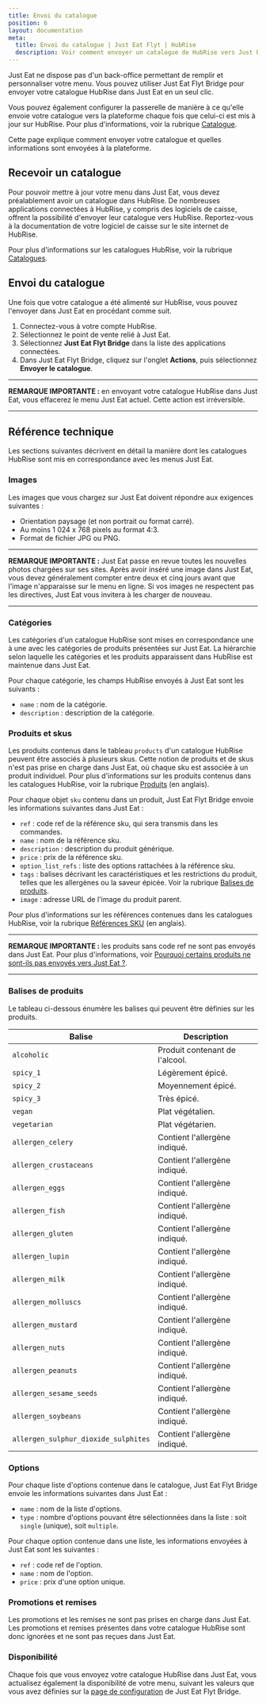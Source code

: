 ```yaml
---
title: Envoi du catalogue
position: 6
layout: documentation
meta:
  title: Envoi du catalogue | Just Eat Flyt | HubRise
  description: Voir comment envoyer un catalogue de HubRise vers Just Eat, de quelle manière les articles et les options sont encodés, et quelles fonctionnalités sont intégrées.
---
```


Just Eat ne dispose pas d'un back-office permettant de remplir et personnaliser votre menu. Vous pouvez utiliser Just Eat Flyt Bridge pour envoyer votre catalogue HubRise dans Just Eat en un seul clic.

Vous pouvez également configurer la passerelle de manière à ce qu'elle envoie votre catalogue vers la plateforme chaque fois que celui-ci est mis à jour sur HubRise. Pour plus d'informations, voir la rubrique [Catalogue](/apps/just-eat-flyt/configuration#catalogue).

Cette page explique comment envoyer votre catalogue et quelles informations sont envoyées à la plateforme.

## Recevoir un catalogue

Pour pouvoir mettre à jour votre menu dans Just Eat, vous devez préalablement avoir un catalogue dans HubRise. De nombreuses applications connectées à HubRise, y compris des logiciels de caisse, offrent la possibilité d'envoyer leur catalogue vers HubRise. Reportez-vous à la documentation de votre logiciel de caisse sur le site internet de HubRise.

Pour plus d'informations sur les catalogues HubRise, voir la rubrique [Catalogues](/docs/catalogues/).

## Envoi du catalogue

Une fois que votre catalogue a été alimenté sur HubRise, vous pouvez l'envoyer dans Just Eat en procédant comme suit.

1. Connectez-vous à votre compte HubRise.
1. Sélectionnez le point de vente relié à Just Eat.
1. Sélectionnez **Just Eat Flyt Bridge** dans la liste des applications connectées.
1. Dans Just Eat Flyt Bridge, cliquez sur l'onglet **Actions**, puis sélectionnez **Envoyer le catalogue**.

---

**REMARQUE IMPORTANTE :** en envoyant votre catalogue HubRise dans Just Eat, vous effacerez le menu Just Eat actuel. Cette action est irréversible.

---

## Référence technique

Les sections suivantes décrivent en détail la manière dont les catalogues HubRise sont mis en correspondance avec les menus Just Eat.

### Images

Les images que vous chargez sur Just Eat doivent répondre aux exigences suivantes :

- Orientation paysage (et non portrait ou format carré).
- Au moins 1 024 x 768 pixels au format 4:3.
- Format de fichier JPG ou PNG.

---

**REMARQUE IMPORTANTE :** Just Eat passe en revue toutes les nouvelles photos chargées sur ses sites. Après avoir inséré une image dans Just Eat, vous devez généralement compter entre deux et cinq jours avant que l'image n'apparaisse sur le menu en ligne. Si vos images ne respectent pas les directives, Just Eat vous invitera à les charger de nouveau.

---

### Catégories

Les catégories d'un catalogue HubRise sont mises en correspondance une à une avec les catégories de produits présentées sur Just Eat. La hiérarchie selon laquelle les catégories et les produits apparaissent dans HubRise est maintenue dans Just Eat.

Pour chaque catégorie, les champs HubRise envoyés à Just Eat sont les suivants :

- `name` : nom de la catégorie.
- `description` : description de la catégorie.

### Produits et skus

Les produits contenus dans le tableau `products` d'un catalogue HubRise peuvent être associés à plusieurs skus. Cette notion de produits et de skus n'est pas prise en charge dans Just Eat, où chaque sku est associée à un produit individuel. Pour plus d'informations sur les produits contenus dans les catalogues HubRise, voir la rubrique [Produits](/developers/api/catalog-management/#products) (en anglais).

Pour chaque objet `sku` contenu dans un produit, Just Eat Flyt Bridge envoie les informations suivantes dans Just Eat :

- `ref` : code ref de la référence sku, qui sera transmis dans les commandes.
- `name` : nom de la référence sku.
- `description` : description du produit générique.
- `price` : prix de la référence sku.
- `option_list_refs` : liste des options rattachées à la référence sku.
- `tags` : balises décrivant les caractéristiques et les restrictions du produit, telles que les allergènes ou la saveur épicée. Voir la rubrique [Balises de produits](#balises-de-produits).
- `image` : adresse URL de l'image du produit parent.

Pour plus d'informations sur les références contenues dans les catalogues HubRise, voir la rubrique [Références SKU](/developers/api/catalog-management/#skus) (en anglais).

---

**REMARQUE IMPORTANTE :** les produits sans code ref ne sont pas envoyés dans Just Eat. Pour plus d'informations, voir [Pourquoi certains produits ne sont-ils pas envoyés vers Just Eat ?](/apps/just-eat-flyt/faqs/produits-non-envoyes/).

---

### Balises de produits

Le tableau ci-dessous énumère les balises qui peuvent être définies sur les produits.

| Balise                               | Description                    |
| ------------------------------------ | ------------------------------ |
| `alcoholic`                          | Produit contenant de l'alcool. |
| `spicy_1`                            | Légèrement épicé.              |
| `spicy_2`                            | Moyennement épicé.             |
| `spicy_3`                            | Très épicé.                    |
| `vegan`                              | Plat végétalien.               |
| `vegetarian`                         | Plat végétarien.               |
| `allergen_celery`                    | Contient l'allergène indiqué.  |
| `allergen_crustaceans`               | Contient l'allergène indiqué.  |
| `allergen_eggs`                      | Contient l'allergène indiqué.  |
| `allergen_fish`                      | Contient l'allergène indiqué.  |
| `allergen_gluten`                    | Contient l'allergène indiqué.  |
| `allergen_lupin`                     | Contient l'allergène indiqué.  |
| `allergen_milk`                      | Contient l'allergène indiqué.  |
| `allergen_molluscs`                  | Contient l'allergène indiqué.  |
| `allergen_mustard`                   | Contient l'allergène indiqué.  |
| `allergen_nuts`                      | Contient l'allergène indiqué.  |
| `allergen_peanuts`                   | Contient l'allergène indiqué.  |
| `allergen_sesame_seeds`              | Contient l'allergène indiqué.  |
| `allergen_soybeans`                  | Contient l'allergène indiqué.  |
| `allergen_sulphur_dioxide_sulphites` | Contient l'allergène indiqué.  |

### Options

Pour chaque liste d'options contenue dans le catalogue, Just Eat Flyt Bridge envoie les informations suivantes dans Just Eat :

- `name` : nom de la liste d'options.
- `type` : nombre d'options pouvant être sélectionnées dans la liste : soit `single` (unique), soit `multiple`.

Pour chaque option contenue dans une liste, les informations envoyées à Just Eat sont les suivantes :

- `ref` : code ref de l'option.
- `name` : nom de l'option.
- `price` : prix d'une option unique.

### Promotions et remises

Les promotions et les remises ne sont pas prises en charge dans Just Eat. Les promotions et remises présentes dans votre catalogue HubRise sont donc ignorées et ne sont pas reçues dans Just Eat.

### Disponibilité

Chaque fois que vous envoyez votre catalogue HubRise dans Just Eat, vous actualisez également la disponibilité de votre menu, suivant les valeurs que vous avez définies sur la [page de configuration](/apps/just-eat-flyt/configuration/#catalogue) de Just Eat Flyt Bridge.
